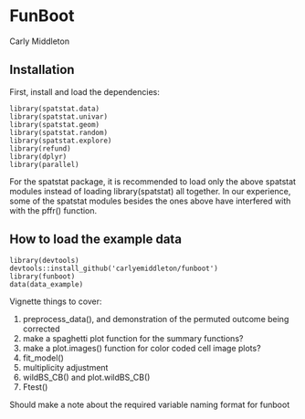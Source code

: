 # FunBoot

Carly Middleton

## Installation

First, install and load the dependencies:

```
library(spatstat.data)
library(spatstat.univar)
library(spatstat.geom)
library(spatstat.random)
library(spatstat.explore)
library(refund)
library(dplyr)
library(parallel)
```

For the spatstat package, it is recommended to load only the above spatstat modules instead of loading library(spatstat) all together.  In our experience, some of the spatstat modules besides the ones above have interfered with with the pffr() function.

## How to load the example data 

```
library(devtools)
devtools::install_github('carlyemiddleton/funboot')
library(funboot)
data(data_example)
```

Vignette things to cover:  
1. preprocess_data(), and demonstration of the permuted outcome being corrected
2. make a spaghetti plot function for the summary functions?
3. make a plot.images() function for color coded cell image plots?
4. fit_model()
5. multiplicity adjustment
6. wildBS_CB() and plot.wildBS_CB()
7. Ftest() 


Should make a note about the required variable naming format for funboot